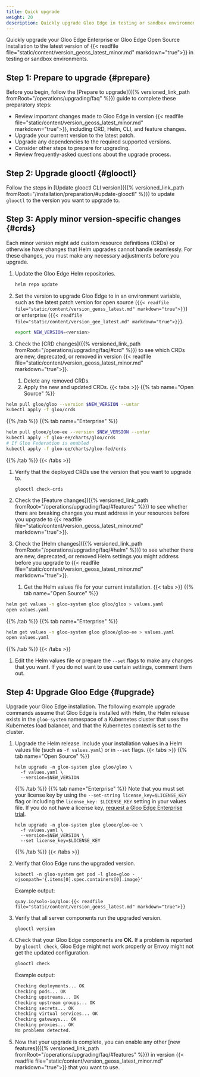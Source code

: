 ```yaml
---
title: Quick upgrade
weight: 20
description: Quickly upgrade Gloo Edge in testing or sandbox environments.
---
```


Quickly upgrade your Gloo Edge Enterprise or Gloo Edge Open Source installation to the latest version of {{< readfile file="static/content/version_geoss_latest_minor.md" markdown="true">}} in testing or sandbox environments.

## Step 1: Prepare to upgrade {#prepare}

Before you begin, follow the [Prepare to upgrade]({{% versioned_link_path fromRoot="/operations/upgrading/faq" %}}) guide to complete these preparatory steps:
* Review important changes made to Gloo Edge in version {{< readfile file="static/content/version_geoss_latest_minor.md" markdown="true">}}, including CRD, Helm, CLI, and feature changes.
* Upgrade your current version to the latest patch.
* Upgrade any dependencies to the required supported versions.
* Consider other steps to prepare for upgrading.
* Review frequently-asked questions about the upgrade process.

## Step 2: Upgrade glooctl {#glooctl}

Follow the steps in [Update glooctl CLI version]({{% versioned_link_path fromRoot="/installation/preparation/#update-glooctl" %}}) to update `glooctl` to the version you want to upgrade to.

## Step 3: Apply minor version-specific changes {#crds}

Each minor version might add custom resource definitions (CRDs) or otherwise have changes that Helm upgrades cannot handle seamlessly. For these changes, you must make any necessary adjustments before you upgrade.

1. Update the Gloo Edge Helm repositories.
   ```sh
   helm repo update
   ```

2. Set the version to upgrade Gloo Edge to in an environment variable, such as the latest patch version for open source (`{{< readfile file="static/content/version_geoss_latest.md" markdown="true">}}`) or enterprise (`{{< readfile file="static/content/version_gee_latest.md" markdown="true">}}`).
   ```sh
   export NEW_VERSION=<version>
   ```

3. Check the [CRD changes]({{% versioned_link_path fromRoot="/operations/upgrading/faq/#crd" %}}) to see which CRDs are new, deprecated, or removed in version {{< readfile file="static/content/version_geoss_latest_minor.md" markdown="true">}}.
   1. Delete any removed CRDs. <!--If applicable, add commands to kubectl delete the removed CRDs-->
   2. Apply the new and updated CRDs.
      {{< tabs >}}
{{% tab name="Open Source" %}}
```sh
helm pull gloo/gloo --version $NEW_VERSION --untar
kubectl apply -f gloo/crds
```
{{% /tab %}}
{{% tab name="Enterprise" %}}
```sh
helm pull glooe/gloo-ee --version $NEW_VERSION --untar
kubectl apply -f gloo-ee/charts/gloo/crds
# If Gloo Federation is enabled
kubectl apply -f gloo-ee/charts/gloo-fed/crds
```
{{% /tab %}}
      {{< /tabs >}}
   1. Verify that the deployed CRDs use the version that you want to upgrade to.
      ```
      glooctl check-crds
      ```

1. Check the [Feature changes]({{% versioned_link_path fromRoot="/operations/upgrading/faq/#features" %}}) to see whether there are breaking changes you must address in your resources before you upgrade to {{< readfile file="static/content/version_geoss_latest_minor.md" markdown="true">}}. <!--If applicable, add steps to walk users though updating crs for any breaking changes-->

2. Check the [Helm changes]({{% versioned_link_path fromRoot="/operations/upgrading/faq/#helm" %}}) to see whether there are new, deprecated, or removed Helm settings you might address before you upgrade to {{< readfile file="static/content/version_geoss_latest_minor.md" markdown="true">}}.
   1. Get the Helm values file for your current installation.
      {{< tabs >}}
{{% tab name="Open Source" %}}
```sh
helm get values -n gloo-system gloo gloo/gloo > values.yaml
open values.yaml
```
{{% /tab %}}
{{% tab name="Enterprise" %}}
```sh
helm get values -n gloo-system gloo glooe/gloo-ee > values.yaml
open values.yaml
```
{{% /tab %}}
      {{< /tabs >}}
   1. Edit the Helm values file or prepare the `--set` flags to make any changes that you want. If you do not want to use certain settings, comment them out.

## Step 4: Upgrade Gloo Edge {#upgrade}

Upgrade your Gloo Edge installation. The following example upgrade commands assume that Gloo Edge is installed with Helm, the Helm release exists in the `gloo-system` namespace of a Kubernetes cluster that uses the Kubernetes load balancer, and that the Kubernetes context is set to the cluster.

1. Upgrade the Helm release. Include your installation values in a Helm values file (such as `-f values.yaml`) or in `--set` flags.
   {{< tabs >}}
   {{% tab name="Open Source" %}}
   ```shell script
   helm upgrade -n gloo-system gloo gloo/gloo \
     -f values.yaml \
     --version=$NEW_VERSION
   ```
   {{% /tab %}}
   {{% tab name="Enterprise" %}}
   Note that you must set your license key by using the `--set-string license_key=$LICENSE_KEY` flag or including the `license_key: $LICENSE_KEY` setting in your values file. If you do not have a license key, [request a Gloo Edge Enterprise trial](https://www.solo.io/gloo-trial).
   ```shell script
   helm upgrade -n gloo-system gloo glooe/gloo-ee \
     -f values.yaml \
     --version=$NEW_VERSION \
     --set license_key=$LICENSE_KEY
   ```
   {{% /tab %}}
   {{< /tabs >}}

2. Verify that Gloo Edge runs the upgraded version.
   ```shell script
   kubectl -n gloo-system get pod -l gloo=gloo -ojsonpath='{.items[0].spec.containers[0].image}'
   ```

   Example output:
   ```
   quay.io/solo-io/gloo:{{< readfile file="static/content/version_geoss_latest.md" markdown="true">}}
   ```

3. Verify that all server components run the upgraded version.
   ```shell script
   glooctl version
   ```

4. Check that your Gloo Edge components are **OK**. If a problem is reported by `glooctl check`, Gloo Edge might not work properly or Envoy might not get the updated configuration.
   ```bash
   glooctl check
   ```
   Example output:
   ```bash
   Checking deployments... OK
   Checking pods... OK
   Checking upstreams... OK
   Checking upstream groups... OK
   Checking secrets... OK
   Checking virtual services... OK
   Checking gateways... OK
   Checking proxies... OK
   No problems detected.
   ```

5. Now that your upgrade is complete, you can enable any other [new features]({{% versioned_link_path fromRoot="/operations/upgrading/faq/#features" %}}) in version {{< readfile file="static/content/version_geoss_latest_minor.md" markdown="true">}} that you want to use.
